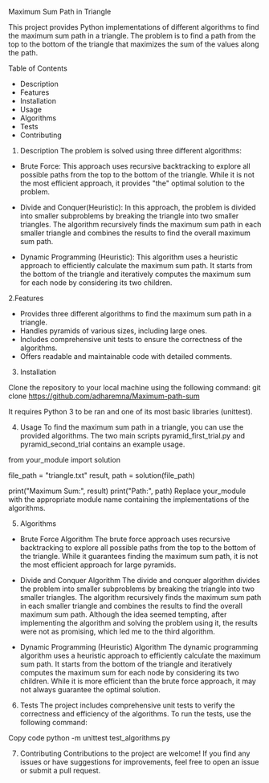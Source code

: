 Maximum Sum Path in Triangle

This project provides Python implementations of different algorithms to find the maximum sum path in a triangle. The problem is to find a path from the top to the bottom of the triangle that maximizes the sum of the values along the path.

Table of Contents
- Description
- Features
- Installation
- Usage
- Algorithms
- Tests
- Contributing


1. Description
The problem is solved using three different algorithms:

* Brute Force: This approach uses recursive backtracking to explore all possible paths from the top to the bottom of the triangle. While it is not the most efficient approach, it provides "the" optimal solution to the problem.

* Divide and Conquer(Heuristic): In this approach, the problem is divided into smaller subproblems by breaking the triangle into two smaller triangles. The algorithm recursively finds the maximum sum path in each smaller triangle and combines the results to find the overall maximum sum path.

* Dynamic Programming (Heuristic): This algorithm uses a heuristic approach to efficiently calculate the maximum sum path. It starts from the bottom of the triangle and iteratively computes the maximum sum for each node by considering its two children.


2.Features
- Provides three different algorithms to find the maximum sum path in a triangle.
- Handles pyramids of various sizes, including large ones.
- Includes comprehensive unit tests to ensure the correctness of the algorithms.
- Offers readable and maintainable code with detailed comments.


3. Installation

Clone the repository to your local machine using the following command:
git clone https://github.com/adharemna/Maximum-path-sum

It requires Python 3 to be ran and one of its most basic libraries (unittest).


4. Usage
To find the maximum sum path in a triangle, you can use the provided algorithms. The two main scripts pyramid_first_trial.py and pyramid_second_trial contains an example usage.

from your_module import solution

file_path = "triangle.txt"
result, path = solution(file_path)

print("Maximum Sum:", result)
print("Path:", path)
Replace your_module with the appropriate module name containing the implementations of the algorithms.


5. Algorithms
* Brute Force Algorithm
The brute force approach uses recursive backtracking to explore all possible paths from the top to the bottom of the triangle. While it guarantees finding the maximum sum path, it is not the most efficient approach for large pyramids.

* Divide and Conquer Algorithm
The divide and conquer algorithm divides the problem into smaller subproblems by breaking the triangle into two smaller triangles. The algorithm recursively finds the maximum sum path in each smaller triangle and combines the results to find the overall maximum sum path. Although the idea seemed tempting, after implementing the algorithm and solving the problem using it, the results were not as promising, which led me to the third algorithm.

* Dynamic Programming (Heuristic) Algorithm
The dynamic programming algorithm uses a heuristic approach to efficiently calculate the maximum sum path. It starts from the bottom of the triangle and iteratively computes the maximum sum for each node by considering its two children. While it is more efficient than the brute force approach, it may not always guarantee the optimal solution.



6. Tests
The project includes comprehensive unit tests to verify the correctness and efficiency of the algorithms. To run the tests, use the following command:

Copy code
python -m unittest test_algorithms.py

7. Contributing
Contributions to the project are welcome! If you find any issues or have suggestions for improvements, feel free to open an issue or submit a pull request.
